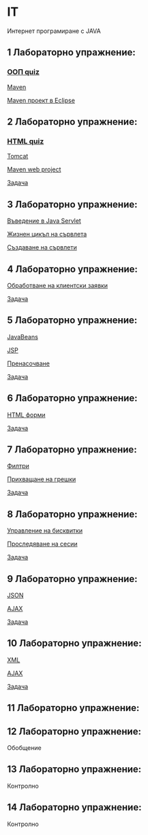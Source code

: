 # IT
Интернет програмиране с JAVA

## 1 Лабораторно упражнение:

### [ООП quiz](https://forms.office.com/Pages/ResponsePage.aspx?id=QWmIMYaKk0-PQtFA6uo2rY8g6cMukr1NlbD5t2NQ1mhUQlU2SFZIVUhNN1EyVzJPTEZCUFM0OVUxSi4u)

[Maven](Maven)

[Maven проект в Eclipse](Maven/EclipseMavenProject.md)

## 2 Лабораторно упражнение:

### [HTML quiz](https://forms.office.com/Pages/ResponsePage.aspx?id=QWmIMYaKk0-PQtFA6uo2rY8g6cMukr1NlbD5t2NQ1mhUMjgxSjNDMEVIVFQ1TjRaSE9TR0JXVExGOS4u)

[Tomcat](Tomcat)

[Maven web project](Maven/EclipseMavenWebProject.md)

[Задача](Tasks/Task1.md)

## 3 Лабораторно упражнение:

[Въведение в Java Servlet](Servlet)

[Жизнен цикъл на сървлета](Servlet/LifeCycle.md)

[Създаване на сървлети](Servlet/Create.md)

## 4 Лабораторно упражнение:

[Обработване на клиентски заявки](Servlet/RequestResponse.md)

[Задача](Tasks/Task2.md)

## 5 Лабораторно упражнение:

[JavaBeans](Servlet/JavaBeans.md)

[JSP](Servlet/JSP.md)

[Пренасочване](Servlet/Redirect.md)

[Задача](Tasks/Task3.md)

## 6 Лабораторно упражнение:

[HTML форми](HTML/Forms.md) 

[Задача](Tasks/Task4.md)

## 7 Лабораторно упражнение:

[Филтри](Servlet/Filter.md)

[Прихващане на грешки](Servlet/Error.md)

[Задача](Tasks/Task5.md)

## 8 Лабораторно упражнение:

[Управление на бисквитки](Servlet/Cookies.md)

[Проследяване на сесии](Servlet/Session.md)

[Задача](Tasks/Task6.md)

## 9 Лабораторно упражнение:

[JSON](AJAX/json.md)

[AJAX](AJAX)

[Задача](Tasks/Task7.md)

## 10 Лабораторно упражнение:

[XML](JAXB/xml.md)

[AJAX](JAXB)

[Задача](Tasks/Task8.md)

## 11 Лабораторно упражнение:

## 12 Лабораторно упражнение:

Обобщение

## 13 Лабораторно упражнение:

Контролно

## 14 Лабораторно упражнение:

Контролно